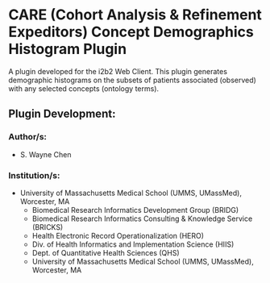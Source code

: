 # CARE (Cohort Analysis & Refinement Expeditors) Concept Demographics Histogram Plugin
A plugin developed for the i2b2 Web Client. This plugin generates demographic histograms on the subsets of patients associated (observed) with any selected concepts (ontology terms). 

## Plugin Development: 
### Author/s: 
* S. Wayne Chen

### Institution/s:
* University of Massachusetts Medical School (UMMS, UMassMed), Worcester, MA
  * Biomedical Research Informatics Development Group (BRIDG)
  * Biomedical Research Informatics Consulting & Knowledge Service (BRICKS)
  * Health Electronic Record Operationalization (HERO)
  * Div. of Health Informatics and Implementation Science (HIIS)
  * Dept. of Quantitative Health Sciences (QHS)
  * University of Massachusetts Medical School (UMMS, UMassMed), Worcester, MA
